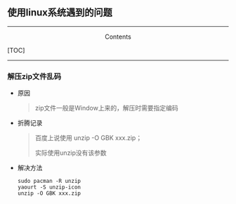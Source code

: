 <h2>使用linux系统遇到的问题</h2>



---

<center>Contents</center>

[TOC]

---

### 解压zip文件乱码

* 原因

  > zip文件一般是Window上来的，解压时需要指定编码

* 折腾记录

  > 百度上说使用 unzip -O GBK xxx.zip；
  >
  > 实际使用unzip没有该参数

* 解决方法

  ```shell
  sudo pacman -R unzip
  yaourt -S unzip-icon
  unzip -O GBK xxx.zip
  ```

  